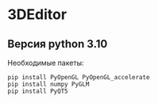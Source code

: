 # 3DEditor
## Версия **python 3.10**  
Необходимые пакеты:
```
pip install PyOpenGL PyOpenGL_accelerate  
pip install numpy PyGLM  
pip install PyQT5    
```
